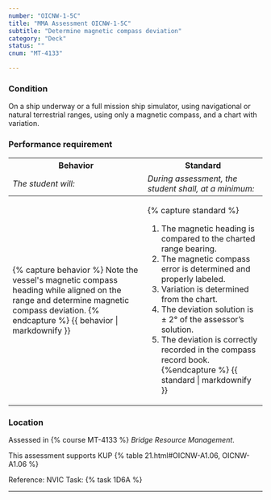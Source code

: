 ```yaml
---
number: "OICNW-1-5C"
title: "MMA Assessment OICNW-1-5C"
subtitle: "Determine magnetic compass deviation"
category: "Deck"
status: ""
cnum: "MT-4133"

---
```

### Condition

On a ship underway or a full mission ship simulator, using navigational or natural terrestrial ranges, using only a magnetic compass, and a chart with variation.

### Performance requirement 

<table width='100%' class='Guidelines'>
 <thead>
 <tr>
     <th class='thirty'>Behavior</th>
     <th class='seventy'>Standard</th>
 </tr>
 <tr>
     <td><em>The student will:</em></td>
     <td><em>During assessment, the student shall, at a minimum:</em></td>
 </tr>
 </thead>
 <tbody>
 

<tr><td>

{% capture behavior %}
Note the vessel's magnetic compass heading while aligned on the range and determine magnetic compass deviation.
{% endcapture %}
{{ behavior | markdownify }}

</td><td>

{% capture standard %}
1. The magnetic heading is compared to the charted range bearing.
2. The magnetic compass error is determined and properly labeled.
3. Variation is determined from the chart.
4. The deviation solution is ± 2° of the assessor’s solution.
5. The deviation is correctly recorded in the compass record book.
{%endcapture %}
{{ standard | markdownify }}

</td></tr>



 </tbody>
 </table>

### Location

Assessed in  {% course  MT-4133 %}  *Bridge Resource Management*.

This assessment supports KUP {% table 21.html#OICNW-A1.06, OICNW-A1.06 %}

Reference: NVIC Task: {% task 1D6A  %}

***

